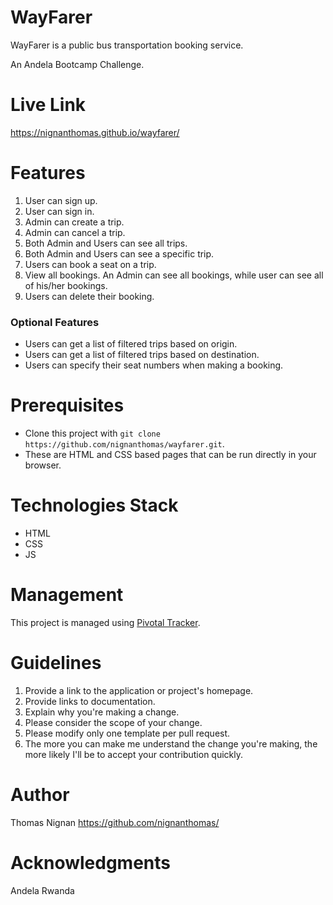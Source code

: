 # WayFarer
WayFarer is a public bus transportation booking service.

An Andela Bootcamp Challenge.

# Live Link
https://nignanthomas.github.io/wayfarer/

# Features
1. User can sign up.
2. User can sign in.
3. Admin can create a trip.
4. Admin can cancel a trip.
5. Both Admin and Users can see all trips.
6. Both Admin and Users can see a specific trip.
7. Users can book a seat on a trip.
8. View all bookings. An Admin can see all bookings, while user can see all of his/her
bookings.
9. Users can delete their booking.

### Optional Features
- Users can get a list of filtered trips based on origin.
- Users can get a list of filtered trips based on destination.
- Users can specify their seat numbers when making a booking.

# Prerequisites
- Clone this project with `git clone https://github.com/nignanthomas/wayfarer.git`.
- These are HTML and CSS based pages that can be run directly in your browser.

# Technologies Stack
- HTML
- CSS
- JS

# Management
This project is managed using [Pivotal Tracker](https://www.pivotaltracker.com/n/projects/2361810).

# Guidelines
1. Provide a link to the application or project's homepage.
2. Provide links to documentation.
3. Explain why you're making a change.
4. Please consider the scope of your change.
5. Please modify only one template per pull request.
6. The more you can make me understand the change you're making, the more likely I'll be to accept your contribution quickly.

# Author
Thomas Nignan  https://github.com/nignanthomas/
# Acknowledgments
Andela Rwanda
